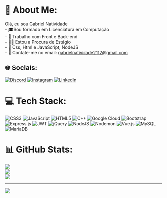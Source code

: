 # 💫 About Me:
 Olá, eu sou Gabriel Natividade<br>- 🎓Sou formado em Licenciatura em Computação<br>- 🔭 Trabalho com Front e Back-end<br>- 🧑‍💻 Estou a Procura de Estágio<br>- 🌱 Css, Html e JavaScript, NodeJS<br>- 💬 Contate-me no email: gabrielnatividade2112@gmail.com<br>


## 🌐 Socials:
[![Discord](https://img.shields.io/badge/Discord-%237289DA.svg?logo=discord&logoColor=white)](https://discord.gg/https://discord.gg/mxDWYzWZ) [![Instagram](https://img.shields.io/badge/Instagram-%23E4405F.svg?logo=Instagram&logoColor=white)](https://instagram.com/https://instagram.com/_gabrielnatividade_?igshid=YTQwZjQ0NmI0OA%3D%3D&utm_source=qr) [![LinkedIn](https://img.shields.io/badge/LinkedIn-%230077B5.svg?logo=linkedin&logoColor=white)](https://linkedin.com/in/https://www.linkedin.com/in/gabriel-natividade-959091196?utm_source=share&utm_campaign=share_via&utm_content=profile&utm_medium=ios_app) 

# 💻 Tech Stack:
![CSS3](https://img.shields.io/badge/css3-%231572B6.svg?style=flat-square&logo=css3&logoColor=white) ![JavaScript](https://img.shields.io/badge/javascript-%23323330.svg?style=flat-square&logo=javascript&logoColor=%23F7DF1E) ![HTML5](https://img.shields.io/badge/html5-%23E34F26.svg?style=flat-square&logo=html5&logoColor=white) ![C++](https://img.shields.io/badge/c++-%2300599C.svg?style=flat-square&logo=c%2B%2B&logoColor=white) ![Google Cloud](https://img.shields.io/badge/GoogleCloud-%234285F4.svg?style=flat-square&logo=google-cloud&logoColor=white) ![Bootstrap](https://img.shields.io/badge/bootstrap-%238511FA.svg?style=flat-square&logo=bootstrap&logoColor=white) ![Express.js](https://img.shields.io/badge/express.js-%23404d59.svg?style=flat-square&logo=express&logoColor=%2361DAFB) ![JWT](https://img.shields.io/badge/JWT-black?style=flat-square&logo=JSON%20web%20tokens) ![jQuery](https://img.shields.io/badge/jquery-%230769AD.svg?style=flat-square&logo=jquery&logoColor=white) ![NodeJS](https://img.shields.io/badge/node.js-6DA55F?style=flat-square&logo=node.js&logoColor=white) ![Nodemon](https://img.shields.io/badge/NODEMON-%23323330.svg?style=flat-square&logo=nodemon&logoColor=%BBDEAD) ![Vue.js](https://img.shields.io/badge/vue.js-%2335495e.svg?style=flat-square&logo=vuedotjs&logoColor=%234FC08D) ![MySQL](https://img.shields.io/badge/mysql-%2300000f.svg?style=flat-square&logo=mysql&logoColor=white) ![MariaDB](https://img.shields.io/badge/MariaDB-003545?style=flat-square&logo=mariadb&logoColor=white)
# 📊 GitHub Stats:
![](https://github-readme-stats.vercel.app/api?username=gabrielNatividade&theme=midnight-purple&hide_border=false&include_all_commits=false&count_private=false)<br/>
![](https://github-readme-streak-stats.herokuapp.com/?user=gabrielNatividade&theme=midnight-purple&hide_border=false)<br/>
![](https://github-readme-stats.vercel.app/api/top-langs/?username=gabrielNatividade&theme=midnight-purple&hide_border=false&include_all_commits=false&count_private=false&layout=compact)

---
[![](https://visitcount.itsvg.in/api?id=gabrielNatividade&icon=0&color=0)](https://visitcount.itsvg.in)

<!-- Proudly created with GPRM ( https://gprm.itsvg.in ) -->
